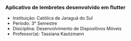 ### Aplicativo de lembretes desenvolvido em flutter

- Instituição: Católica de Jaraguá do Sul
- Período: 3° Semestre
- Disiciplina: Desenvolvimento de Dispositivos Móveis
- Professor(a): Tassiana Kautzmann
